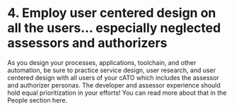 # 4. Employ user centered design on all the users… especially neglected assessors and authorizers

As you design your processes, applications, toolchain, and other automation, be sure to practice service design, user research, and user centered design with all users of your cATO which includes the assessor and authorizer personas. The developer and assessor experience should hold equal prioritization in your efforts! You can read more about that in the People section here.
